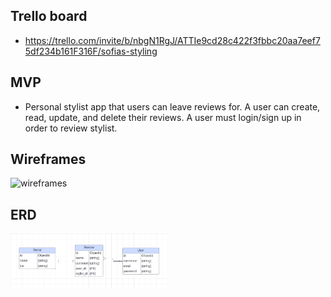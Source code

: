 ## Trello board
- https://trello.com/invite/b/nbgN1RgJ/ATTIe9cd28c422f3fbbc20aa7eef75df234b161F316F/sofias-styling

## MVP
- Personal stylist app that users can leave reviews for. A user can create, read, update, and delete their reviews. A user must login/sign up in order to review stylist.

## Wireframes
<img src="public/imgs/P4_Wireframes.png" alt="wireframes" width="50%" height="50%"> 


## ERD 
<img src="public/imgs/ERD.png" alt="ERD" width="50%" height="50%"> 